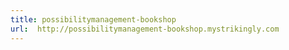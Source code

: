 ```yaml
---
title: possibilitymanagement-bookshop
url:  http://possibilitymanagement-bookshop.mystrikingly.com
---
```

